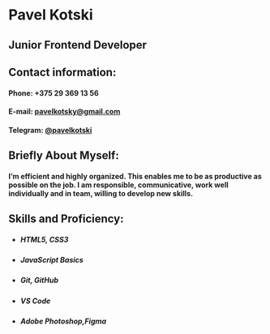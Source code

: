 # **Pavel Kotski**

## Junior Frontend Developer

## Contact information:

#### Phone: +375 29 369 13 56
#### E-mail: [pavelkotsky@gmail.com](pavelkotsky@gmail.com)
#### Telegram: [@pavelkotski](https://t.me/PavelKotski)

## Briefly About Myself:

#### I’m efficient and highly organized. This enables me to be as productive as possible on the job. I am responsible, communicative, work well individually and in team, willing to develop new skills.

## Skills and Proficiency:

* ##### HTML5, CSS3
* ##### JavaScript Basics
* ##### Git, GitHub
* ##### VS Code
* ##### Adobe Photoshop,Figma
  